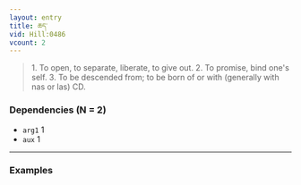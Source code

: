 ```yaml
---
layout: entry
title: ཆད་
vid: Hill:0486
vcount: 2
---
```


> 1\.
 To open, to separate, liberate, to give out\.
 2\.
 To promise, bind one's self\.
 3\.
 To be descended from; to be born of or with (generally with nas or las) CD\.

### Dependencies (N = 2)
* `arg1` 1
* `aux` 1

---

### Examples



